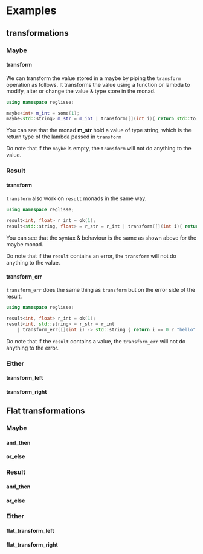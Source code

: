 # Examples

## transformations

### Maybe

#### transform

We can transform the value stored in a maybe by piping the `transform` operation as follows. It transforms the value
using a function or lambda to modify, alter or change the value & type store in the monad.

```cpp
using namespace reglisse;

maybe<int> m_int = some(1);
maybe<std::string> m_str = m_int | transform([](int i){ return std::to_string(i); });
```

You can see that the monad **m_str** hold a value of type string, which is the return type of the lambda passed in
`transform`

Do note that if the `maybe` is empty, the `transform` will not do anything to the value.

### Result

#### transform

`transform` also work on `result` monads in the same way.

```cpp
using namespace reglisse;

result<int, float> r_int = ok(1);
result<std::string, float> = r_str = r_int | transform([](int i){ return std::to_string(i); });
```

You can see that the syntax & behaviour is the same as shown above for the maybe monad.    

Do note that if the `result` contains an error, the `transform` will not do anything to the value.

#### transform_err

`transform_err` does the same thing as `transform` but on the error side of the result.

```cpp
using namespace reglisse;

result<int, float> r_int = ok(1);
result<int, std::string> = r_str = r_int 
    | transform_err([](int i) -> std::string { return i == 0 ? "hello" : "world"; });
```

Do note that if the `result` contains a value, the `transform_err` will not do anything to the error.

### Either

#### transform_left

#### transform_right

## Flat transformations

### Maybe

#### and_then

#### or_else

### Result

#### and_then

#### or_else

### Either

#### flat_transform_left

#### flat_transform_right
